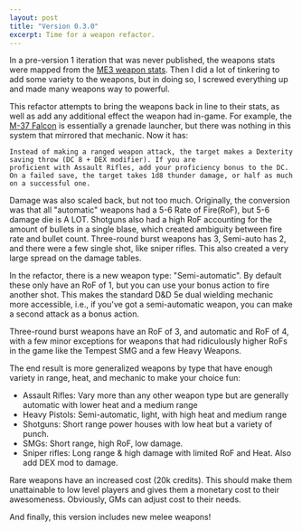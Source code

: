 ```yaml
---
layout: post
title: "Version 0.3.0"
excerpt: Time for a weapon refactor.
---
```


In a pre-version 1 iteration that was never published, the weapons stats were mapped from the [ME3 weapon stats](http://masseffect.wikia.com/wiki/Weapons#Mass_Effect_3).
Then I did a lot of tinkering to add some variety to the weapons, but in doing so, I screwed everything up and made many weapons way to powerful.

This refactor attempts to bring the weapons back in line to their stats, as well as add any additional effect the weapon had in-game.
For example, the [M-37 Falcon](http://masseffect.wikia.com/wiki/M-37_Falcon) is essentially a grenade launcher, but there was nothing in
this system that mirrored that mechanic. Now it has:

```
Instead of making a ranged weapon attack, the target makes a Dexterity saving throw (DC 8 + DEX modifier). If you are
proficient with Assault Rifles, add your proficiency bonus to the DC. On a failed save, the target takes 1d8 thunder damage, or half as much on a successful one.
```

Damage was also scaled back, but not too much. Originally, the conversion was that all "automatic" weapons had a 5-6 Rate of Fire(RoF), but 5-6 damage die is A LOT.
Shotguns also had a high RoF accounting for the amount of bullets in a single blase, which created ambiguity between fire rate and bullet count.
Three-round burst weapons has 3, Semi-auto has 2, and there were a few single shot, like sniper rifles. This also created a very large
spread on the damage tables.

In the refactor, there is a new weapon type: "Semi-automatic". By default these only have an RoF of 1, but you can use your bonus
action to fire another shot. This makes the standard D&D 5e dual wielding mechanic more accessible, i.e., if you've got a
semi-automatic weapon, you can make a second attack as a bonus action.

Three-round burst weapons have an RoF of 3, and automatic and RoF of 4, with a few minor exceptions for weapons that had
ridiculously higher RoFs in the game like the Tempest SMG and a few Heavy Weapons.

The end result is more generalized weapons by type that have enough variety in range, heat, and mechanic to make your choice fun:

* Assault Rifles: Vary more than any other weapon type but are generally automatic with lower heat and a medium range
* Heavy Pistols: Semi-automatic, light, with high heat and medium range
* Shotguns: Short range power houses with low heat but a variety of punch.
* SMGs: Short range, high RoF, low damage.
* Sniper rifles: Long range & high damage with limited RoF and Heat. Also add DEX mod to damage.

Rare weapons have an increased cost (20k credits). This should make them unattainable to low level players and
gives them a monetary cost to their awesomeness. Obviously, GMs can adjust cost to their needs.

And finally, this version includes new melee weapons!


